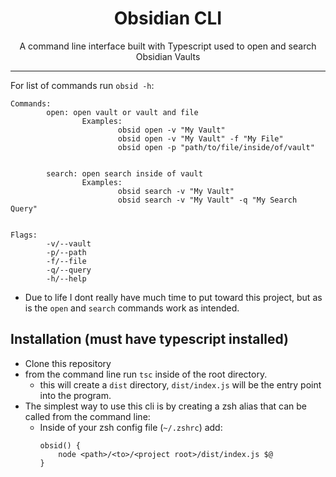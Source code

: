 <h1 style="text-align: center;">Obsidian CLI</h1>

<p style="text-align: center;">A command line interface built with Typescript used to open and search Obsidian Vaults</p>

-----

For list of commands run `obsid -h`:

```
Commands:
        open: open vault or vault and file
                Examples: 
                        obsid open -v "My Vault"
                        obsid open -v "My Vault" -f "My File"
                        obsid open -p "path/to/file/inside/of/vault"


        search: open search inside of vault
                Examples:
                        obsid search -v "My Vault"
                        obsid search -v "My Vault" -q "My Search Query"


Flags:
        -v/--vault
        -p/--path
        -f/--file
        -q/--query
		-h/--help

```


- Due to life I dont really have much time to put toward this project, but as is the `open` and `search` commands work as intended.


## Installation (must have typescript installed)
- Clone this repository
- from the command line run `tsc` inside of the root directory.
	- this will create a `dist` directory, `dist/index.js` will be the entry point into the program.
- The simplest way to use this cli is by creating a zsh alias that can be called from the command line:
	- Inside of your zsh config file (`~/.zshrc`) add:
		```
		obsid() {
			node <path>/<to>/<project root>/dist/index.js $@
		}
		```


